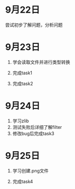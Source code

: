 # 9月22日

尝试初步了解问题，分析问题

# 9月23日

1. 学会读取文件并进行类型转换

2. 完成task1

3. 完成task2

# 9月24日

1. 学习zlib
2. 测试失败后详细了解filter
3. 修改bug后完成task3

# 9月25日

1. 学习创建.png文件

2. 完成task4

